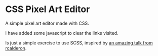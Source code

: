 # CSS Pixel Art Editor

A simple pixel art editor made with CSS. 

I have added some javascript to clear the links visited.

Is just a simple exercise to use SCSS, inspired by [an amazing talk from rcalderon](https://github.com/rcalderong/sass-talk).